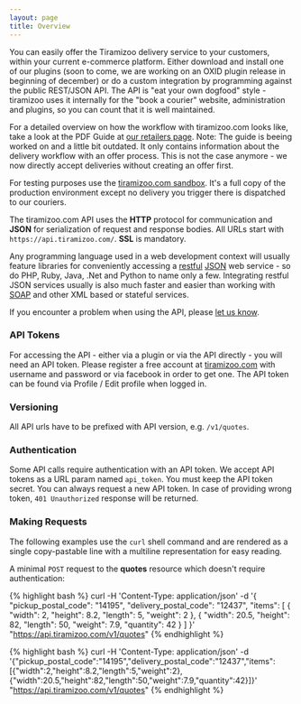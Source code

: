 ```yaml
---
layout: page
title: Overview
---
```



You can easily offer the Tiramizoo delivery service to your customers, within your current
e-commerce platform. Either download and install one of our plugins (soon to come, we are working 
on an OXID plugin release in beginning of december) or do a custom integration by
programming against the public REST/JSON API. The API is "eat your own
dogfood" style - tiramizoo uses it internally for the "book a courier"
website, administration and plugins, so you can count that it is well maintained.

For a detailed overview on how the workflow with tiramizoo.com looks like, take a look at the
PDF Guide at [our retailers page](https://www.tiramizoo.com/retailers). Note: The guide is 
beeing worked on and a little bit outdated. It only contains information about the delivery 
workflow with an offer process. This is not the case anymore - we now directly accept deliveries 
without creating an offer first.

For testing purposes use the [tiramizoo.com sandbox](/sandbox.html). It's a full copy of the production environment 
except no delivery you trigger there is dispatched to our couriers.

The tiramizoo.com API uses the **HTTP** protocol for communication and **JSON**
for serialization of request and response bodies.  All URLs start with
`https://api.tiramizoo.com/`. **SSL** is mandatory.

Any programming language used in a web development context will usually
feature libraries for conveniently accessing a [restful](http://en.wikipedia.org/wiki/Representational_state_transfer) [JSON](http://en.wikipedia.org/wiki/JSON) web service - so do
PHP, Ruby, Java, .Net and Python to name only a few. Integrating restful
JSON services usually is also much faster and easier than working with
[SOAP](http://en.wikipedia.org/wiki/SOAP) and other XML based or stateful services.

If you encounter a problem when using the API, please
[let us know](https://github.com/tiramizoo/tiramizoo.github.com/issues/new).

### API Tokens


For accessing the API - either via a plugin or via the API directly - you
will need an API token. Please register a free account at [tiramizoo.com](https://www.tiramizoo.com)
with username and password or via facebook in order to get one. The API token
can be found via Profile / Edit profile when logged in.

### Versioning


All API urls have to be prefixed with API version, e.g. `/v1/quotes`.

### Authentication

Some API calls require authentication with an API token. We accept API
tokens as a URL param named `api_token`. You must keep the API token
secret. You can always request a new API token.
In case of providing wrong token, `401 Unauthorized` response will be returned.

### Making Requests


The following examples use the `curl` shell command and are rendered as a
single copy-pastable line with a multiline representation for easy
reading.

A minimal `POST` request to the **quotes** resource which doesn't require
authentication:

{% highlight bash %}
curl -H 'Content-Type: application/json' -d '{
  "pickup_postal_code": "14195",
  "delivery_postal_code": "12437",
  "items": [
    {
      "width": 2,
      "height": 8.2,
      "length": 5,
      "weight": 2
    }, {
      "width": 20.5,
      "height": 82,
      "length": 50,
      "weight": 7.9,
      "quantity": 42
    }
  ]
}' "https://api.tiramizoo.com/v1/quotes"
{% endhighlight %}


{% highlight bash %}
curl -H 'Content-Type: application/json' -d '{"pickup_postal_code":"14195","delivery_postal_code":"12437","items":[{"width":2,"height":8.2,"length":5,"weight":2},{"width":20.5,"height":82,"length":50,"weight":7.9,"quantity":42}]}' "https://api.tiramizoo.com/v1/quotes"
{% endhighlight %}
